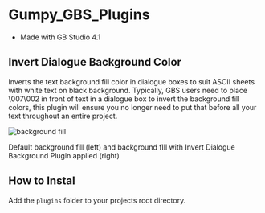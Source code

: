 # Gumpy_GBS_Plugins

- Made with GB Studio 4.1

## Invert Dialogue Background Color
Inverts the text background fill color in dialogue boxes to suit ASCII sheets with white text on black background. Typically, GBS users need to place \007\002 in front of text in a dialogue box to invert the background fill colors, this plugin will ensure you no longer need to put that before all your text throughout an entire project.

![background fill](https://github.com/user-attachments/assets/7bbb984e-6458-44f8-8344-fd76c719e691)

Default background fill (left) and background fIll with Invert Dialogue Background Plugin applied (right)

## How to Instal
Add the `plugins` folder to your projects root directory.
